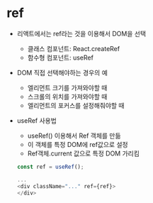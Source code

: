 # ref

- 리액트에서는 ref라는 것을 이용해서 DOM을 선택

  - 클래스 컴포넌트: React.createRef
  - 함수형 컴포넌트: useRef

- DOM 직접 선택해야하는 경우의 예

  - 엘리먼트 크기를 가져와야할 때
  - 스크롤의 위치를 가져와야할 때
  - 엘리먼트의 포커스를 설정해줘야할 때

- useRef 사용법

  - useRef() 이용해서 Ref 객체를 만듦
  - 이 객체를 특정 DOM에 ref값으로 설정
  - Ref객체.current 값으로 특정 DOM 가리킴

  ```javascript
  const ref = useRef();

  ...
  <div className="..." ref={ref}>
  </div>
  ```
